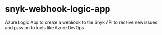 # snyk-webhook-logic-app
Azure Logic App to create a webhook to the Snyk API to receive new issues and pass on to tools like Azure DevOps
